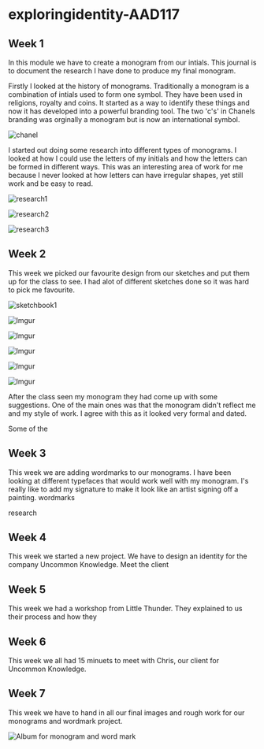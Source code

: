 # exploringidentity-AAD117

Week 1
-------

In this module we have to create a monogram from our intials. This journal is to document the research I have done to produce my final monogram. 

Firstly I looked at the history of monograms. Traditionally a monogram is a combination of intials used to form one symbol. They have been used in religions, royalty and coins. It started as a way to identify these things and now it has developed into a powerful branding tool. The two 'c's' in Chanels branding was orginally a monogram but is now an international symbol.  

![chanel](https://pbs.twimg.com/profile_images/471773414307282945/wOzNtLic.jpeg)

I started out doing some research into different types of monograms. I looked at how I could use the letters of my initials and how the letters can be formed in different ways. This was an interesting area of work for me because I never looked at how letters can have irregular shapes, yet still work and be easy to read. 

![research1](https://s-media-cache-ak0.pinimg.com/736x/3c/22/58/3c2258fa039b481d86c1f0e6a3d69a0b.jpg)

![research2](https://s-media-cache-ak0.pinimg.com/736x/c3/8a/d7/c38ad73af6e5e30f460b8c6071e41eb6.jpg)

![research3](https://s-media-cache-ak0.pinimg.com/236x/67/0a/c8/670ac8a9c4e43274f32405dc6a300373.jpg)

Week 2
-------

This week we picked our favourite design from our sketches and put them up for the class to see. I had alot of different sketches done so it was hard to pick me favourite.

![sketchbook1](http://i.imgur.com/SROWNQS.jpg)

![Imgur](http://i.imgur.com/8GZTFQ4.jpg)

![Imgur](http://i.imgur.com/5kHZT3U.jpg)

![Imgur](http://i.imgur.com/1kut25K.jpg)

![Imgur](http://i.imgur.com/D96P6m0.jpg)

![Imgur](http://i.imgur.com/B3eAmtp.jpg)

After the class seen my monogram they had come up with some suggestions. One of the main ones was that the monogram didn't reflect me and my style of work. I agree with this as it looked very formal and dated. 

Some of the 


Week 3
-------

This week we are adding wordmarks to our monograms. I have been looking at different typefaces that would work well with my monogram. I's really like to add my signature to make it look like an artist signing off a painting. 
wordmarks
 
research 

Week 4
-------
This week we started a new project. We have to design an identity for the company Uncommon Knowledge. 
Meet the client

Week 5
-------

This week we had a workshop from Little Thunder. They explained to us their process and how they 

Week 6
-------

This week we all had 15 minuets to meet with Chris, our client for Uncommon Knowledge. 

Week 7
------

This week we have to hand in all our final images and rough work for our monograms and wordmark project. 

![Album for monogram and word mark](https://www.flickr.com/photos/80894004@N03/sets/72157651185437972/)
